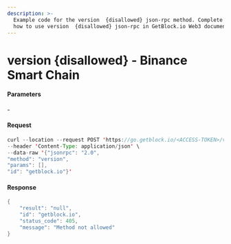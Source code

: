 ```yaml
---
description: >-
  Example code for the version  {disallowed} json-rpc method. Сomplete guide on
  how to use version  {disallowed} json-rpc in GetBlock.io Web3 documentation.
---
```


# version {disallowed} - Binance Smart Chain

#### Parameters

\-

#### Request

```java
curl --location --request POST 'https://go.getblock.io/<ACCESS-TOKEN>/v1/mainnet/' \
--header 'Content-Type: application/json' \
--data-raw '{"jsonrpc": "2.0",
"method": "version",
"params": [],
"id": "getblock.io"}'
```

#### Response

```java
{
    "result": "null",
    "id": "getblock.io",
    "status_code": 405,
    "message": "Method not allowed"
}
```
